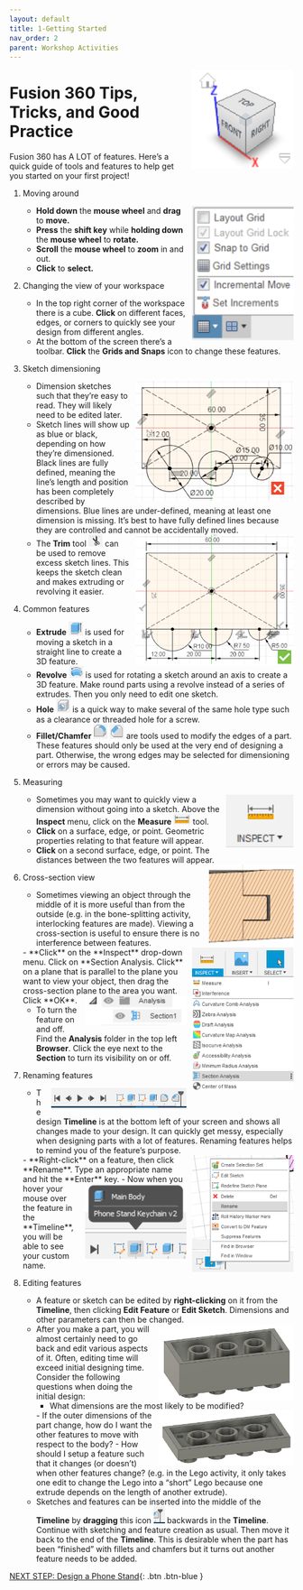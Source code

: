 ```yaml
---
layout: default
title: 1-Getting Started
nav_order: 2
parent: Workshop Activities
---
```


<img src="images/act-1/1.png" alt="3d orientation" style="float:right;width:180px;margin-left:10px;">

# **Fusion 360 Tips, Tricks, and Good Practice**

Fusion 360 has A LOT of features. Here’s a quick guide of tools and features to help get you started on your first project!

1.  Moving around
    
    <img src="images/act-1/1-2.png" alt="snap to grid" style="float:right;width:180px;margin-left:10px;">
    
    -   **Hold down** the **mouse wheel** and **drag** to **move.**
    -   **Press** the **shift key** while **holding down** the **mouse wheel** to **rotate.**
    -   **Scroll** the **mouse wheel** to **zoom** in and out.
    -   **Click** to **select.**
2.  Changing the view of your workspace
    -   In the top right corner of the workspace there is a cube. **Click** on different faces, edges, or corners to quickly see your design from different angles.
    -   At the bottom of the screen there’s a toolbar. **Click** the **Grids and Snaps** icon to change these features.
3.  Sketch dimensioning
    
    <img src="images/act-1/3.png" alt="bad sketch" style="float:right;width:280px;margin-left:10px;">
    
    -   Dimension sketches such that they’re easy to read. They will likely need to be edited later.
    -   Sketch lines will show up as blue or black, depending on how they’re dimensioned. Black lines are fully defined, meaning the line’s length and position has been completely described by dimensions. Blue lines are under-defined, meaning at least one dimension is missing. It’s best to have fully defined lines because they are controlled and cannot be accidentally moved.
    
    <img src="images/act-1/3-2.png" alt="good sketch" style="float:right;width:280px;margin-left:10px;">
    
    -   The **Trim** tool <img src="images/act-1/3-3.png" alt="" style="width:25px;"> can be used to remove excess sketch lines. This keeps the sketch clean and makes extruding or revolving it easier.
4.  Common features
    -   **Extrude** <img src="images/act-1/4.png" alt="extrude icon" style="width:25px;"> is used for moving a sketch in a straight line to create a 3D feature.
    -   **Revolve** <img src="images/act-1/4-2.png" alt="revolve icon" style="width:25px;"> is used for rotating a sketch around an axis to create a 3D feature. Make round parts using a revolve instead of a series of extrudes. Then you only need to edit one sketch.
    -   **Hole** <img src="images/act-1/4-3.png" alt="hole icon" style="width:25px;"> is a quick way to make several of the same hole type such as a clearance or threaded hole for a screw.
    -   **Fillet/Chamfer** <img src="images/act-1/4-4.png" alt="fillet icon" style="width:25px;"> <img src="images/act-1/4-5.png" alt="chamfer icon" style="width:25px;"> are tools used to modify the edges of a part. These features should only be used at the very end of designing a part. Otherwise, the wrong edges may be selected for dimensioning or errors may be caused.
5.  Measuring
    
    <img src="images/act-1/5.png" alt="measure tool" style="float:right;width:120px;margin-left:10px;">
    
    -   Sometimes you may want to quickly view a dimension without going into a sketch. Above the **Inspect** menu, click on the **Measure** <img src="images/act-1/5-2.png" alt="measure tool" style="width:30px;"> tool.
    -   **Click** on a surface, edge, or point. Geometric properties relating to that feature will appear.
    -   **Click** on a second surface, edge, or point. The distances between the two features will appear.

    <img src="images/act-1/5-3.png" alt="cross section view" style="float:right;width:150px;margin-left:10px;">

6.  Cross-section view
    -   Sometimes viewing an object through the middle of it is more useful than from the outside (e.g. in the bone-splitting activity, interlocking features are made). Viewing a cross-section is useful to ensure there is no interference between features.

    <img src="images/act-1/6.png" alt="section analysis" style="float:right;width:180px;margin-left:10px;">
    -   **Click** on the **Inspect** drop-down menu. Click on **Section Analysis. Click** on a plane that is parallel to the plane you want to view your object, then drag the cross-section plane to the area you want. Click **OK**.
    
    <img src="images/act-1/6-3.png" alt="analysis drop down" style="float:right;width:180px;margin-left:10px;">
    
    -   To turn the feature on and off. Find the **Analysis** folder in the top left **Browser**. Click the eye next to the **Section** to turn its visibility on or off.
7.  Renaming features
    
    <img src="images/act-1/6-2.png" alt="design timeline" style="float:right;width:240px;margin-left:10px;">
    
    -   The design **Timeline** is at the bottom left of your screen and shows all changes made to your design.  It can quickly get messy, especially when designing parts with a lot of features. Renaming features helps to remind you of the feature’s purpose.
    
    
    <img src="images/act-1/7a.png" alt="rename feature" style="float:right;width:180px;margin-left:10px;">
    -   **Right-click** on a feature, then click **Rename**. Type an appropriate name and hit the **Enter** key.
    <img src="images/act-1/7.png" alt="feature in timeline" style="float:right;width:180px;margin-left:10px;">
    -   Now when you hover your mouse over the feature in the **Timeline**, you will be able to see your custom name.
8.  Editing features
    -   A feature or sketch can be edited by **right-clicking** on it from the **Timeline**, then clicking **Edit Feature** or **Edit Sketch**. Dimensions and other parameters can then be changed.
    
    <img src="images/act-1/8.png" alt="lego brick top" style="float:right;width:240px;margin-left:10px;">
    
    -   After you make a part, you will almost certainly need to go back and edit various aspects of it. Often, editing time will exceed initial designing time. Consider the following questions when doing the initial design:
        -   What dimensions are the most likely to be modified?
        <img src="images/act-1/8-2.png" alt="lego brick bottom" style="float:right;width:240px;margin-left:10px;">
        -   If the outer dimensions of the part change, how do I want the other features to move with respect to the body?
        -   How should I setup a feature such that it changes (or doesn’t) when other features change? (e.g. in the Lego activity, it only takes one edit to change the Lego into a “short” Lego because one extrude depends on the length of another extrude).
    -   Sketches and features can be inserted into the middle of the **Timeline** by **dragging** this icon <img src="images/act-1/8-3.png" alt="timeline icon" style="width:20px;"> backwards in the **Timeline**. Continue with sketching and feature creation as usual. Then move it back to the end of the **Timeline**. This is desirable when the part has been “finished” with fillets and chamfers but it turns out another feature needs to be added.

[NEXT STEP: Design a Phone Stand](act-2.html){: .btn .btn-blue }
